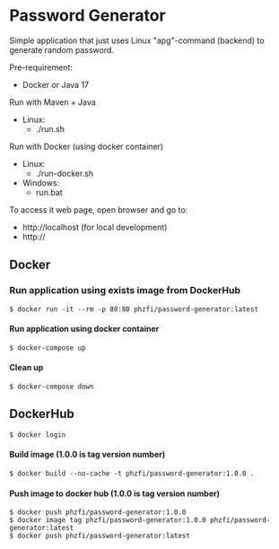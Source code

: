 # Password Generator
Simple application that just uses Linux "apg"-command (backend) to generate random password.

Pre-requirement:
- Docker or Java 17

Run with Maven + Java
* Linux:
  * ./run.sh

Run with Docker (using docker container)
* Linux:
  * ./run-docker.sh
* Windows:
  * run.bat

To access it web page, open browser and go to:
* http://localhost (for local development)
* http://<your-server>

## Docker

### Run application using exists image from DockerHub
``
$ docker run -it --rm -p 80:80 phzfi/password-generator:latest
``

#### Run application using docker container
``
$ docker-compose up
``

#### Clean up
``
$ docker-compose down
``

## DockerHub
``
$ docker login
``

#### Build image (1.0.0 is tag version number)
``
$ docker build --no-cache -t phzfi/password-generator:1.0.0 .
``

#### Push image to docker hub (1.0.0 is tag version number)
```
$ docker push phzfi/password-generator:1.0.0
$ docker image tag phzfi/password-generator:1.0.0 phzfi/password-generator:latest
$ docker push phzfi/password-generator:latest
```